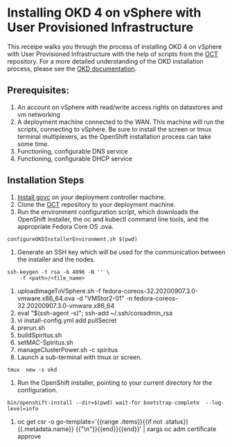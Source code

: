# Installing OKD 4 on vSphere with User Provisioned Infrastructure

This receipe walks you through the process of installing OKD 4 on vSphere with User Provisioned Infrastructure with the help of scripts from the [OCT](https://github.com/JaimeMagiera/oct) repository. For a more detailed understanding of the OKD installation process, please see the [OKD documentation](https://docs.okd.io/latest/installing/installing_vsphere/installing-vsphere.html).

## Prerequisites:
1. An account on vSphere with read/write access rights on datastores and vm networking
1. A deployment machine connected to the WAN. This machine will run the scripts, connecting to vSphere. Be sure to install the screen or tmux terminal multiplexers, as the OpenShift installation process can take some time.
1. Functioning, configurable DNS service
1. Functioning, configurable DHCP service

## Installation Steps

1. [Install govc](https://github.com/vmware/govmomi/tree/master/govc) on your deployment controller machine. 
1. Clone the [OCT](https://github.com/JaimeMagiera/oct) repository to your deployment machine.
1. Run the environment configuration script, which downloads the OpenShift installer, the oc and kubectl command line tools, and the appropriate Fedora Core OS .ova. 
``` console
configureOKDInstallerEnvironment.sh $(pwd)
```
1. Generate an SSH key which will be used for the communication between the installer and the nodes.
``` console
ssh-keygen -t rsa -b 4096 -N '' \
    -f <path>/<file_name>
```
1. uploadImageToVSphere.sh -f fedora-coreos-32.20200907.3.0-vmware.x86_64.ova -d "VMStor2-01" -n fedora-coreos-32.20200907.3.0-vmware.x86_64
1. eval "$(ssh-agent -s)"; ssh-add ~/.ssh/coreadmin_rsa
1. vi install-config.yml add pullSecret
1. prerun.sh
1. buildSpiritus.sh
1. setMAC-Spiritus.sh
1. manageClusterPower.sh -c spiritus 
1. Launch a sub-terminal with tmux or screen.
``` console
tmux  new -s okd
```
1. Run the OpenShift installer, pointing to your current directory for the configuration. 
``` console
bin/openshift-install --dir=$(pwd) wait-for bootstrap-complete  --log-level=info
```
1. oc get csr -o go-template='{{range .items}}{{if not .status}}{{.metadata.name}} {{"\n"}}{{end}}{{end}}' | xargs oc adm certificate approve

